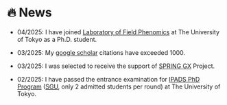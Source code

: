 # 🔥 News
- 04/2025: I have joined [Laboratory of Field Phenomics](https://lab.fieldphenomics.com/) at The University of Tokyo as a Ph.D. student.

- 03/2025: My [google scholar](https://scholar.google.com/citations?hl=en&user=WmxsGtwAAAAJ) citations have exceeded 1000.

- 03/2025: I was selected to receive the support of [SPRING GX](https://spring-gx.adm.s.u-tokyo.ac.jp/en/) Project.

- 02/2025: I have passed the entrance examination for [IPADS PhD Program](https://ipads.a.u-tokyo.ac.jp/wp/wp-content/uploads/2025_IPADS%E8%A6%81%E9%A0%85%E5%8D%9A%E5%A3%AB-Final.pdf) ([SGU](https://en.wikipedia.org/wiki/Top_Global_University_Project), only 2  admitted students per round) at The University of Tokyo.

<!-- - *2022.09*: Three papers are accepted by NeurIPS 2022!

- *2022.06*: Three papers are accepted by ACM-MM 2022!

- *2022.04*: Three papers are accepted by IJCAI 2022

- *2022.03*: We release [NeuralSVB](https://github.com/MoonInTheRiver/NeuralSVB), the code of our ACL 2022 work (singing voice beautifying). 🚧 ⛏️ 🛠️ 👷

- *2022.02*: I release a modern and responsive academic personal [homepage template](https://github.com/RayeRen/acad-homepage.github.io). Welcome to STAR and FORK!

- *2022.02*: 🎉🎉 Two papers are accepted by ACL 2022 -->